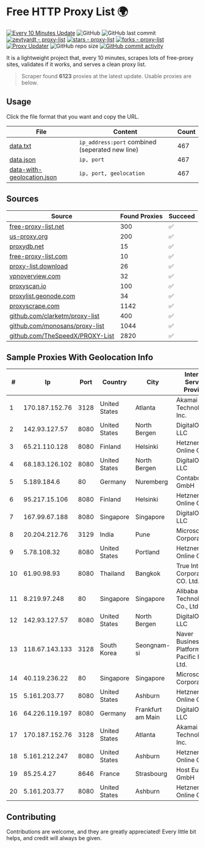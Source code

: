 
# Free HTTP Proxy List 🌍

[![Every 10 Minutes Update](https://github.com/mertguvencli/http-proxy-list/actions/workflows/main.yml/badge.svg?branch=main)](https://github.com/mertguvencli/http-proxy-list/actions/workflows/main.yml)
![GitHub](https://img.shields.io/github/license/mertguvencli/http-proxy-list)
![GitHub last commit](https://img.shields.io/github/last-commit/mertguvencli/http-proxy-list)
[![zevtyardt - proxy-list](https://img.shields.io/static/v1?label=zevtyardt&message=proxy-list&color=blue&logo=github)](https://github.com/zevtyardt/proxy-list "Go to GitHub repo")
[![stars - proxy-list](https://img.shields.io/github/stars/zevtyardt/proxy-list?style=social)](https://github.com/zevtyardt/proxy-list)
[![forks - proxy-list](https://img.shields.io/github/forks/zevtyardt/proxy-list?style=social)](https://github.com/zevtyardt/proxy-list)
[![Proxy Updater](https://github.com/zevtyardt/proxy-list/workflows/Proxy%20Updater/badge.svg)](https://github.com/zevtyardt/proxy-list/actions?query=workflow:"Proxy+Updater")
![GitHub repo size](https://img.shields.io/github/repo-size/zevtyardt/proxy-list)
[![GitHub commit activity](https://img.shields.io/github/commit-activity/m/zevtyardt/proxy-list?logo=commits)](https://github.com/zevtyardt/proxy-list/commits/main)

It is a lightweight project that, every 10 minutes, scrapes lots of free-proxy sites, validates if it works, and serves a clean proxy list.

> Scraper found **6123** proxies at the latest update. Usable proxies are below.

## Usage

Click the file format that you want and copy the URL.

|File|Content|Count|
|----|-------|-----|
|[data.txt](https://raw.githubusercontent.com/mertguvencli/http-proxy-list/main/proxy-list/data.txt)|`ip_address:port` combined (seperated new line)|467|
|[data.json](https://raw.githubusercontent.com/mertguvencli/http-proxy-list/main/proxy-list/data.json)|`ip, port`|467|
|[data-with-geolocation.json](https://raw.githubusercontent.com/mertguvencli/http-proxy-list/main/proxy-list/data-with-geolocation.json)|`ip, port, geolocation`|467|

## Sources

|Source|Found Proxies|Succeed|
|------|-------------|-------|
|[free-proxy-list.net](https://free-proxy-list.net)|300|✅|
|[us-proxy.org](https://www.us-proxy.org)|200|✅|
|[proxydb.net](http://proxydb.net)|15|✅|
|[free-proxy-list.com](https://free-proxy-list.com/?page=&port=&type%5B%5D=http&type%5B%5D=https&up_time=0&search=Search)|10|✅|
|[proxy-list.download](https://www.proxy-list.download/HTTP)|26|✅|
|[vpnoverview.com](https://vpnoverview.com/privacy/anonymous-browsing/free-proxy-servers)|32|✅|
|[proxyscan.io](https://www.proxyscan.io)|100|✅|
|[proxylist.geonode.com](https://proxylist.geonode.com/api/proxy-list?limit=300&page=1&sort_by=lastChecked&sort_type=desc&protocols=http,https)|34|✅|
|[proxyscrape.com](https://api.proxyscrape.com/v2/?request=displayproxies&protocol=http&timeout=10000&country=all&ssl=all&anonymity=all)|1142|✅|
|[github.com/clarketm/proxy-list](https://raw.githubusercontent.com/clarketm/proxy-list/master/proxy-list-raw.txt)|400|✅|
|[github.com/monosans/proxy-list](https://raw.githubusercontent.com/monosans/proxy-list/main/proxies/http.txt)|1044|✅|
|[github.com/TheSpeedX/PROXY-List](https://raw.githubusercontent.com/TheSpeedX/PROXY-List/master/http.txt)|2820|✅|


## Sample Proxies With Geolocation Info

|#|Ip|Port|Country|City|Internet Service Provider|
|-|--|----|-------|----|-------------------------|
|1|170.187.152.76|3128|United States|Atlanta|Akamai Technologies, Inc.|
|2|142.93.127.57|8080|United States|North Bergen|DigitalOcean, LLC|
|3|65.21.110.128|8080|Finland|Helsinki|Hetzner Online GmbH|
|4|68.183.126.102|8080|United States|North Bergen|DigitalOcean, LLC|
|5|5.189.184.6|80|Germany|Nuremberg|Contabo GmbH|
|6|95.217.15.106|8080|Finland|Helsinki|Hetzner Online GmbH|
|7|167.99.67.188|8080|Singapore|Singapore|DigitalOcean, LLC|
|8|20.204.212.76|3129|India|Pune|Microsoft Corporation|
|9|5.78.108.32|8080|United States|Portland|Hetzner Online GmbH|
|10|61.90.98.93|8080|Thailand|Bangkok|True Internet Corporation CO. Ltd.|
|11|8.219.97.248|80|Singapore|Singapore|Alibaba (US) Technology Co., Ltd.|
|12|142.93.127.57|8080|United States|North Bergen|DigitalOcean, LLC|
|13|118.67.143.133|3128|South Korea|Seongnam-si|Naver Business Platform Asia Pacific Pte. Ltd.|
|14|40.119.236.22|80|Singapore|Singapore|Microsoft Corporation|
|15|5.161.203.77|8080|United States|Ashburn|Hetzner Online GmbH|
|16|64.226.119.197|8080|Germany|Frankfurt am Main|DigitalOcean, LLC|
|17|170.187.152.76|3128|United States|Atlanta|Akamai Technologies, Inc.|
|18|5.161.212.247|8080|United States|Ashburn|Hetzner Online GmbH|
|19|85.25.4.27|8646|France|Strasbourg|Host Europe GmbH|
|20|5.161.203.77|8080|United States|Ashburn|Hetzner Online GmbH|



## Contributing

Contributions are welcome, and they are greatly appreciated! Every
little bit helps, and credit will always be given.

